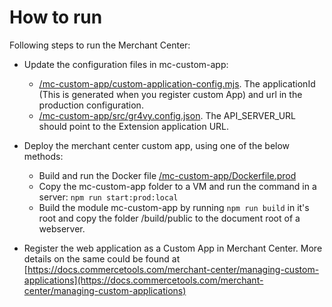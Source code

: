 # How to run

Following steps to run the Merchant Center:

- Update the configuration files in mc-custom-app:
  - [/mc-custom-app/custom-application-config.mjs](/mc-custom-app/custom-application-config.mjs). The applicationId (This is generated when you register custom App) and url in the production configuration.
  - [/mc-custom-app/src/gr4vy.config.json](/mc-custom-app/src/gr4vy.config.json). The API_SERVER_URL should point to the Extension application URL.
- Deploy the merchant center custom app, using one of the below methods:

  - Build and run the Docker file [/mc-custom-app/Dockerfile.prod](/mc-custom-app/Dockerfile.prod)
  - Copy the mc-custom-app folder to a VM and run the command in a server: `npm run start:prod:local`
  - Build the module mc-custom-app by running `npm run build` in it's root and copy the folder /build/public to the document root of a webserver.

- Register the web application as a Custom App in Merchant Center. More details on the same could be found at [https://docs.commercetools.com/merchant-center/managing-custom-applications](https://docs.commercetools.com/merchant-center/managing-custom-applications)
